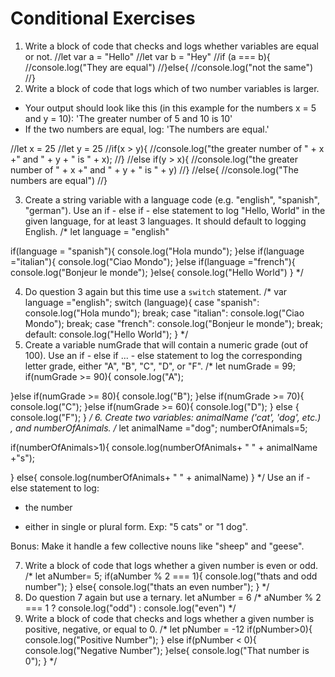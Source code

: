 # Conditional Exercises

1. Write a block of code that checks and logs whether variables are equal or not.
//let var  a = "Hello"
//let var  b = "Hey"
//if (a === b){
//console.log("They are equal")
//}else{
//console.log("not the same")
//}
2. Write a block of code that logs which of two number variables is larger.
  * Your output should look like this (in this example for the numbers x = 5 and y = 10): 'The greater number of 5 and 10 is 10'
  * If the two numbers are equal, log: 'The numbers are equal.'

//let x = 25
//let y = 25
//if(x > y){
//console.log("the greater number of " + x +" and " + y + " is " + x);
//}
//else if(y > x){
//console.log("the greater number of " + x +" and " + y + " is " + y)
//}
//else{
//console.log("The numbers are equal")
//}

3. Create a string variable with a language code (e.g. "english", "spanish", "german").
Use an if - else if - else statement to log "Hello, World" in the given language, for at least 3 languages.
It should default to logging English.
/*
let language = "english"

if(language = "spanish"){
  console.log("Hola mundo");
}else if(language ="italian"){
  console.log("Ciao Mondo");
}else if(language ="french"){
  console.log("Bonjeur le monde");
}else{
  console.log("Hello World")
}
*/

4. Do question 3 again but this time use a `switch` statement.
/*
var language ="english";
switch (language){
  case "spanish":
  console.log("Hola mundo");
  break;
  case "italian":
  console.log("Ciao Mondo");
  break;
  case "french":
  console.log("Bonjeur le monde");
  break;
  default:
  console.log("Hello World");
}
*/
5. Create a variable numGrade that will contain a numeric grade (out of 100).
Use an if - else if ... - else statement to log the corresponding letter grade, either "A", "B", "C", "D", or "F".
/*
let numGrade = 99;
if(numGrade >= 90){
  console.log("A");

}else if(numGrade >= 80){
  console.log("B");
}else if(numGrade >= 70){
  console.log("C");
}else if(numGrade >= 60){
  console.log("D");
} else {
  console.log("F");
}
*/
6. Create two variables: animalName ('cat', 'dog', etc.) , and numberOfAnimals.
/*
let animalName ="dog";
numberOfAnimals=5;

if(numberOfAnimals>1){
  console.log(numberOfAnimals+ " " + animalName +"s");

} else{
  console.log(numberOfAnimals+ " " + animalName)
}
*/
Use an if - else statement to log:

  * the number

  * either in single or plural form. Exp: "5 cats" or "1 dog".

Bonus: Make it handle a few collective nouns like "sheep" and "geese".

7. Write a block of code that logs whether a given number is even or odd.
/*
let aNumber= 5;
if(aNumber % 2 === 1){
  console.log("thats and odd number");
} else{
  console.log("thats an even number");
}
*/
8. Do question 7 again but use a ternary.
let aNumber = 6
/*
aNumber % 2 === 1 ? console.log("odd") : console.log("even")
*/
9. Write a block of code that checks and logs whether a given number is positive, negative, or equal to 0.
/*
let pNumber = -12
if(pNumber>0){
  console.log("Positive Number");
} else if(pNumber < 0){
  console.log("Negative Number");
}else{
  console.log("That number is 0");
}
*/
